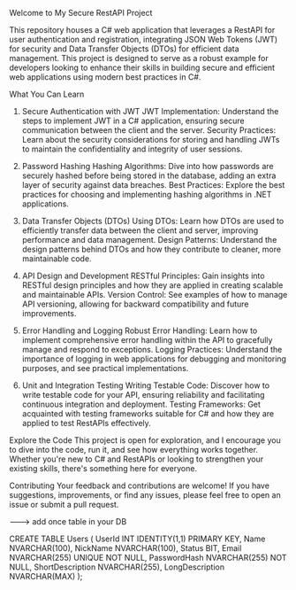 Welcome to My Secure RestAPI Project

This repository houses a C# web application that leverages a RestAPI for user authentication and registration, integrating JSON Web Tokens (JWT) for security and Data Transfer Objects (DTOs) for efficient data management. This project is designed to serve as a robust example for developers looking to enhance their skills in building secure and efficient web applications using modern best practices in C#.

What You Can Learn
1. Secure Authentication with JWT
JWT Implementation: Understand the steps to implement JWT in a C# application, ensuring secure communication between the client and the server.
Security Practices: Learn about the security considerations for storing and handling JWTs to maintain the confidentiality and integrity of user sessions.

2. Password Hashing
Hashing Algorithms: Dive into how passwords are securely hashed before being stored in the database, adding an extra layer of security against data breaches.
Best Practices: Explore the best practices for choosing and implementing hashing algorithms in .NET applications.

3. Data Transfer Objects (DTOs)
Using DTOs: Learn how DTOs are used to efficiently transfer data between the client and server, improving performance and data management.
Design Patterns: Understand the design patterns behind DTOs and how they contribute to cleaner, more maintainable code.

4. API Design and Development
RESTful Principles: Gain insights into RESTful design principles and how they are applied in creating scalable and maintainable APIs.
Version Control: See examples of how to manage API versioning, allowing for backward compatibility and future improvements.

5. Error Handling and Logging
Robust Error Handling: Learn how to implement comprehensive error handling within the API to gracefully manage and respond to exceptions.
Logging Practices: Understand the importance of logging in web applications for debugging and monitoring purposes, and see practical implementations.

6. Unit and Integration Testing
Writing Testable Code: Discover how to write testable code for your API, ensuring reliability and facilitating continuous integration and deployment.
Testing Frameworks: Get acquainted with testing frameworks suitable for C# and how they are applied to test RestAPIs effectively.


Explore the Code
This project is open for exploration, and I encourage you to dive into the code, run it, and see how everything works together. Whether you're new to C# and RestAPIs or looking to strengthen your existing skills, there's something here for everyone.

Contributing
Your feedback and contributions are welcome! If you have suggestions, improvements, or find any issues, please feel free to open an issue or submit a pull request.


---> add once table in your DB

CREATE TABLE Users (
    UserId INT IDENTITY(1,1) PRIMARY KEY,
    Name NVARCHAR(100),
    NickName NVARCHAR(100),
    Status BIT,
    Email NVARCHAR(255) UNIQUE NOT NULL,
    PasswordHash NVARCHAR(255) NOT NULL,
    ShortDescription NVARCHAR(255),
    LongDescription NVARCHAR(MAX)
);

